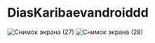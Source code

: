 # DiasKaribaevandroiddd
![Снимок экрана (27)](https://user-images.githubusercontent.com/51242971/154694245-e608f102-7fd9-44fc-8296-703d0d9268cb.png)
![Снимок экрана (28)](https://user-images.githubusercontent.com/51242971/154694251-d54a2b9d-08c4-4906-b20c-54fad591f311.png)
